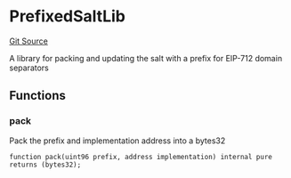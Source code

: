 # PrefixedSaltLib
[Git Source](https://github.com/Uniswap/minimal-delegation/blob/8189d62a80ed3ac2bd308849641dca52350f024a/src/libraries/PrefixedSaltLib.sol)

A library for packing and updating the salt with a prefix for EIP-712 domain separators


## Functions
### pack

Pack the prefix and implementation address into a bytes32


```solidity
function pack(uint96 prefix, address implementation) internal pure returns (bytes32);
```

